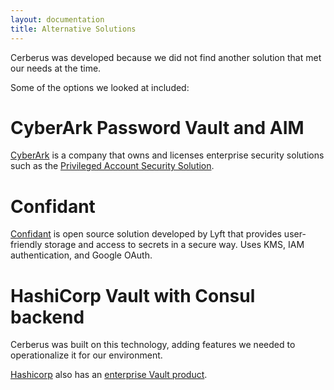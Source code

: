 ```yaml
---
layout: documentation
title: Alternative Solutions
---
```


Cerberus was developed because we did not find another solution that met our needs at the time.

Some of the options we looked at included:

# CyberArk Password Vault and AIM

[CyberArk](http://www.cyberark.com/) is a company that owns and licenses enterprise security solutions such as
the [Privileged Account Security Solution](http://www.cyberark.com/products/privileged-account-security-solutions/).


# Confidant

[Confidant](https://lyft.github.io/confidant/) is open source solution developed by Lyft that provides user-friendly 
storage and access to secrets in a secure way.  Uses KMS, IAM authentication, and Google OAuth.


# HashiCorp Vault with Consul backend

Cerberus was built on this technology, adding features we needed to operationalize it for our environment.

[Hashicorp](https://www.hashicorp.com/) also has an [enterprise Vault product](https://www.hashicorp.com/vault.html).